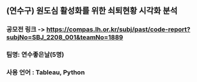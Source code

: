 ## (연수구) 원도심 활성화를 위한 쇠퇴현황 시각화 분석
### 공모전 링크 -> <https://compas.lh.or.kr/subj/past/code-report?subjNo=SBJ_2208_001&teamNo=1889>
### 팀명: 연수좋은날(5명)
### 사용 언어 : Tableau, Python


